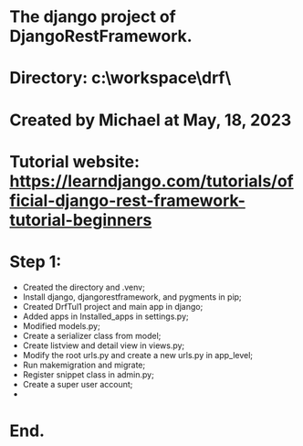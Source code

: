 # The django project of DjangoRestFramework.
# Directory: c:\workspace\drf\
# Created by Michael at May, 18, 2023
# Tutorial website: https://learndjango.com/tutorials/official-django-rest-framework-tutorial-beginners

# Step 1:
* Created the directory and .venv;
* Install django, djangorestframework, and pygments in pip;
* Created DrfTul1 project and main app in django;
* Added apps in Installed_apps in settings.py;
* Modified models.py;
* Create a serializer class from model;
* Create listview and detail view in views.py;
* Modify the root urls.py and create a new urls.py in app_level;
* Run makemigration and migrate;
* Register snippet class in admin.py;
* Create a super user account;
* 

# End.